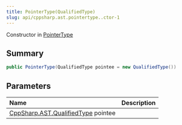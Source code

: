 ```yaml
---
title: PointerType(QualifiedType)
slug: api/cppsharp.ast.pointertype..ctor-1
---
```

Constructor in [PointerType](/api/cppsharp/ast/pointertype)

## Summary



```csharp
public PointerType(QualifiedType pointee = new QualifiedType())
```

## Parameters

|Name|Description|
|:---|:---|
|[CppSharp.AST.QualifiedType](/api/cppsharp/ast/qualifiedtype) pointee||

